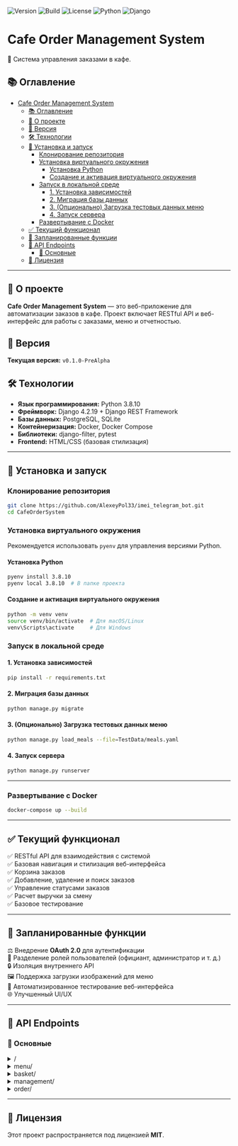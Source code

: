 ![Version](https://img.shields.io/badge/version-v0.1.0--PreAlpha-orange)
![Build](https://img.shields.io/badge/build-passing-brightgreen)
![License](https://img.shields.io/badge/license-MIT-blue)
![Python](https://img.shields.io/badge/python-3.8.10-blue)
![Django](https://img.shields.io/badge/Django-4.2.19-green)

# Cafe Order Management System

📌 Система управления заказами в кафе.

## 📚 Оглавление
- [Cafe Order Management System](#cafe-order-management-system)
  - [📚 Оглавление](#-оглавление)
  - [📌 О проекте](#-о-проекте)
  - [🚀 Версия](#-версия)
  - [🛠 Технологии](#-технологии)
  - [🔧 Установка и запуск](#-установка-и-запуск)
    - [Клонирование репозитория](#клонирование-репозитория)
    - [Установка виртуального окружения](#установка-виртуального-окружения)
      - [Установка Python](#установка-python)
      - [Создание и активация виртуального окружения](#создание-и-активация-виртуального-окружения)
    - [Запуск в локальной среде](#запуск-в-локальной-среде)
      - [1. Установка зависимостей](#1-установка-зависимостей)
      - [2. Миграция базы данных](#2-миграция-базы-данных)
      - [3. (Опционально) Загрузка тестовых данных меню](#3-опционально-загрузка-тестовых-данных-меню)
      - [4. Запуск сервера](#4-запуск-сервера)
    - [Развертывание с Docker](#развертывание-с-docker)
  - [✅ Текущий функционал](#-текущий-функционал)
  - [🔧 Запланированные функции](#-запланированные-функции)
  - [📌 API Endpoints](#-api-endpoints)
    - [📌 Основные](#-основные)
  - [📄 Лицензия](#-лицензия)

---

## 📌 О проекте
**Cafe Order Management System** — это веб-приложение для автоматизации заказов в кафе. Проект включает RESTful API и веб-интерфейс для работы с заказами, меню и отчетностью.

## 🚀 Версия
**Текущая версия:** `v0.1.0-PreAlpha`

## 🛠 Технологии
- **Язык программирования:** Python 3.8.10
- **Фреймворк:** Django 4.2.19 + Django REST Framework
- **Базы данных:** PostgreSQL, SQLite
- **Контейнеризация:** Docker, Docker Compose
- **Библиотеки:** django-filter, pytest
- **Frontend:** HTML/CSS (базовая стилизация)

---

## 🔧 Установка и запуск

### Клонирование репозитория
```sh
git clone https://github.com/AlexeyPol33/imei_telegram_bot.git
cd CafeOrderSystem
```

### Установка виртуального окружения
Рекомендуется использовать `pyenv` для управления версиями Python.

#### Установка Python
```sh
pyenv install 3.8.10
pyenv local 3.8.10  # В папке проекта
```

#### Создание и активация виртуального окружения
```sh
python -m venv venv
source venv/bin/activate  # Для macOS/Linux
venv\Scripts\activate     # Для Windows
```

### Запуск в локальной среде

#### 1. Установка зависимостей
```sh
pip install -r requirements.txt
```

#### 2. Миграция базы данных
```sh
python manage.py migrate
```

#### 3. (Опционально) Загрузка тестовых данных меню
```sh
python manage.py load_meals --file=TestData/meals.yaml
```

#### 4. Запуск сервера
```sh
python manage.py runserver
```

---

### Развертывание с Docker
```sh
docker-compose up --build
```

---

## ✅ Текущий функционал
✅ RESTful API для взаимодействия с системой  
✅ Базовая навигация и стилизация веб-интерфейса  
✅ Корзина заказов  
✅ Добавление, удаление и поиск заказов  
✅ Управление статусами заказов  
✅ Расчет выручки за смену  
✅ Базовое тестирование  

---

## 🔧 Запланированные функции
⚖️ Внедрение **OAuth 2.0** для аутентификации  
🔑 Разделение ролей пользователей (официант, администратор и т. д.)  
🔒 Изоляция внутреннего API  
🖼️ Поддержка загрузки изображений для меню  
🎯 Автоматизированное тестирование веб-интерфейса  
🌐 Улучшенный UI/UX  

---

## 📌 API Endpoints

### 📌 Основные
<details>
<summary> / </summary>
- Главная страница (временно дублирует `/menu/list/`)
</details>

<details>
<summary> menu/ </summary>
- `[GET] menu/list/` — Список доступных блюд  
- `[GET] menu/detail/(meal_id)` — Страница конкретного блюда  
</details>

<details>
<summary> basket/ </summary>
- Основная страница корзины  
</details>

<details>
<summary> management/ </summary>
- `[GET] management/` — Базовое меню управления заказами  
- `[GET] management/order/detail/(order_id)` — Детализация заказа  
- `[GET] management/report/` — Генерация отчета за смену  
</details>

<details>
<summary> order/ </summary>
- `[GET] order/detail/(order_id)` — Страница заказа  
- `[GET] order/list/one-line/` — Лист заказов для персонала  
- `[GET] order/list/` — Лист заказов для клиента (не реализован)  
</details>

---

## 📄 Лицензия
Этот проект распространяется под лицензией **MIT**.

